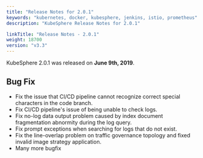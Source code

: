 ```yaml
---
title: "Release Notes for 2.0.1"
keywords: "kubernetes, docker, kubesphere, jenkins, istio, prometheus"
description: "KubeSphere Release Notes for 2.0.1"

linkTitle: "Release Notes - 2.0.1"
weight: 18700
version: "v3.3"
---
```


KubeSphere 2.0.1 was released on **June 9th, 2019**.

## Bug Fix

- Fix the issue that CI/CD pipeline cannot recognize correct special characters in the code branch.
- Fix CI/CD pipeline's issue of being unable to check logs.
- Fix no-log data output problem caused by index document fragmentation abnormity during the log query.
- Fix prompt exceptions when searching for logs that do not exist.
- Fix the line-overlap problem on traffic governance topology and fixed invalid image strategy application.
- Many more bugfix

